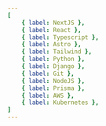 ```yaml
---
[
    { label: NextJS },
    { label: React },
    { label: Typescript },
    { label: Astro },
    { label: Tailwind },
    { label: Python },
    { label: Django },
    { label: Git },
    { label: NodeJS },
    { label: Prisma },
    { label: AWS },
    { label: Kubernetes },
]
---
```

